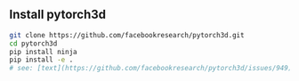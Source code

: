 
## Install pytorch3d

```bash
git clone https://github.com/facebookresearch/pytorch3d.git
cd pytorch3d
pip install ninja
pip install -e .
# see: [text](https://github.com/facebookresearch/pytorch3d/issues/949)
```